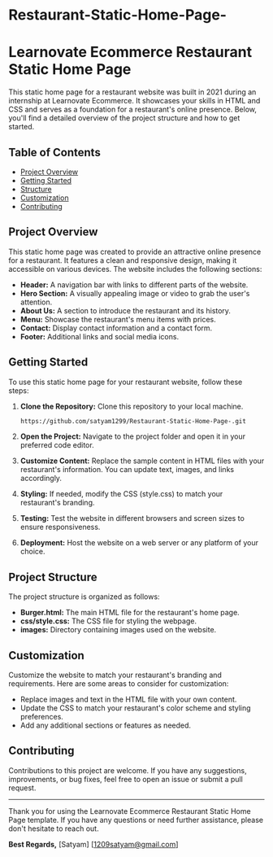# Restaurant-Static-Home-Page-
# Learnovate Ecommerce Restaurant Static Home Page

This static home page for a restaurant website was built in 2021 during an internship at Learnovate Ecommerce. It showcases your skills in HTML and CSS and serves as a foundation for a restaurant's online presence. Below, you'll find a detailed overview of the project structure and how to get started.

## Table of Contents
- [Project Overview](#project-overview)
- [Getting Started](#getting-started)
- [Structure](#project-structure)
- [Customization](#customization)
- [Contributing](#contributing)

## Project Overview
This static home page was created to provide an attractive online presence for a restaurant. It features a clean and responsive design, making it accessible on various devices. The website includes the following sections:
- **Header:** A navigation bar with links to different parts of the website.
- **Hero Section:** A visually appealing image or video to grab the user's attention.
- **About Us:** A section to introduce the restaurant and its history.
- **Menu:** Showcase the restaurant's menu items with prices.
- **Contact:** Display contact information and a contact form.
- **Footer:** Additional links and social media icons.

## Getting Started
To use this static home page for your restaurant website, follow these steps:

1. **Clone the Repository:** Clone this repository to your local machine.

   ```bash
   https://github.com/satyam1299/Restaurant-Static-Home-Page-.git
   ```

2. **Open the Project:** Navigate to the project folder and open it in your preferred code editor.

3. **Customize Content:** Replace the sample content in HTML files with your restaurant's information. You can update text, images, and links accordingly.

4. **Styling:** If needed, modify the CSS (style.css) to match your restaurant's branding.

5. **Testing:** Test the website in different browsers and screen sizes to ensure responsiveness.

6. **Deployment:** Host the website on a web server or any platform of your choice.

## Project Structure
The project structure is organized as follows:

- **Burger.html:** The main HTML file for the restaurant's home page.
- **css/style.css:** The CSS file for styling the webpage.
- **images:** Directory containing images used on the website.

## Customization
Customize the website to match your restaurant's branding and requirements. Here are some areas to consider for customization:

- Replace images and text in the HTML file with your own content.
- Update the CSS to match your restaurant's color scheme and styling preferences.
- Add any additional sections or features as needed.

## Contributing
Contributions to this project are welcome. If you have any suggestions, improvements, or bug fixes, feel free to open an issue or submit a pull request.

---

Thank you for using the Learnovate Ecommerce Restaurant Static Home Page template. If you have any questions or need further assistance, please don't hesitate to reach out.

**Best Regards,**
[Satyam]
[1209satyam@gmail.com]

